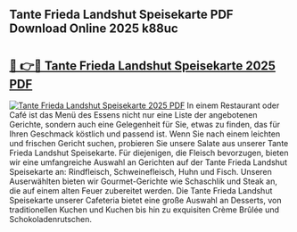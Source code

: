 ## Tante Frieda Landshut Speisekarte PDF Download Online 2025 k88uc

# <h2><a href="http://gccl59h.nevu.top/?p=Tante+Frieda+Landshut+Speisekarte">🔗 👉🔴 Tante Frieda Landshut Speisekarte 2025 PDF</a></h2>

[![Tante Frieda Landshut Speisekarte 2025 PDF](https://i.imgur.com/dBaPXMq.png)](http://gccl59h.nevu.top/?p=Tante+Frieda+Landshut+Speisekarte)
In einem Restaurant oder Café ist das Menü des Essens nicht nur eine Liste der angebotenen Gerichte, sondern auch eine Gelegenheit für Sie, etwas zu finden, das für Ihren Geschmack köstlich und passend ist. Wenn Sie nach einem leichten und frischen Gericht suchen, probieren Sie unsere Salate aus unserer Tante Frieda Landshut Speisekarte. Für diejenigen, die Fleisch bevorzugen, bieten wir eine umfangreiche Auswahl an Gerichten auf der Tante Frieda Landshut Speisekarte an: Rindfleisch, Schweinefleisch, Huhn und Fisch. Unseren Auserwählten bieten wir Gourmet-Gerichte wie Schaschlik und Steak an, die auf einem alten Feuer zubereitet werden. Die Tante Frieda Landshut Speisekarte unserer Cafeteria bietet eine große Auswahl an Desserts, von traditionellen Kuchen und Kuchen bis hin zu exquisiten Crème Brûlée und Schokoladenrutschen.
